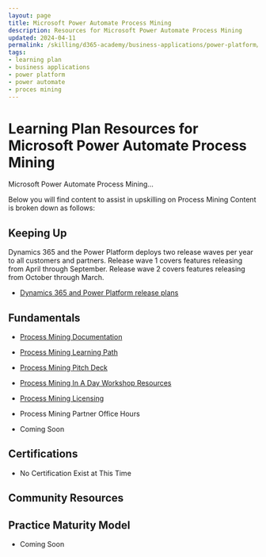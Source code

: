 ```yaml
---
layout: page
title: Microsoft Power Automate Process Mining
description: Resources for Microsoft Power Automate Process Mining
updated: 2024-04-11
permalink: /skilling/d365-academy/business-applications/power-platform/process-mining
tags:
- learning plan
- business applications
- power platform
- power automate
- proces mining
---
```


# Learning Plan Resources for Microsoft Power Automate Process Mining

Microsoft Power Automate Process Mining...

Below you will find content to assist in upskilling on Process Mining  Content is broken down as follows:

## Keeping Up

Dynamics 365 and the Power Platform deploys two release waves per year to all customers and partners.  Release wave 1 covers features releasing from April through September.  Release wave 2 covers features releasing from October through March.

* <a href="https://docs.microsoft.com/en-us/dynamics365/release-plans/" target="_blank">Dynamics 365 and Power Platform release plans </a>

## Fundamentals
* <a href="https://learn.microsoft.com/en-us/power-automate/process-mining-overview/" target="_blank">Process Mining Documentation </a>
* <a href="https://learn.microsoft.com/en-us/training/paths/introduction-process-advisor/" target="_blank">Process Mining Learning Path </a>
* <a href="https://learn.microsoft.com/en-us/training/paths/introduction-process-advisor/" target="_blank">Process Mining Pitch Deck </a>
* <a href="https://onedrive.live.com/?authkey=%21AMf524Z%2D1%5FENpI8&id=158B31507335E9B8%2139987&cid=158B31507335E9B8/" target="_blank">Process Mining In A Day Workshop Resources </a>
* <a href="https://powerautomate.microsoft.com/en-us/pricing//" target="_blank">Process Mining Licensing </a>
* Process Mining Partner Office Hours


* Coming Soon

## Certifications

* No Certification Exist at This Time

## Community Resources

## Practice Maturity Model

* Coming Soon

   


